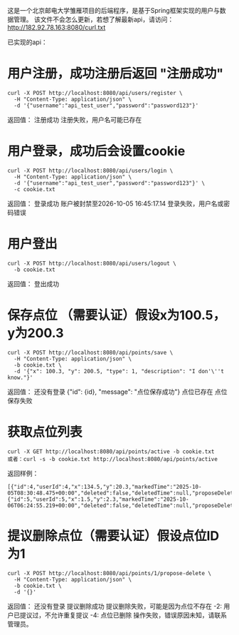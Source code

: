 这是一个北京邮电大学雏雁项目的后端程序，是基于Spring框架实现的用户与数据管理。
该文件不会怎么更新，若想了解最新api，请访问：http://182.92.78.163:8080/curl.txt

已实现的api：
# 用户注册，成功注册后返回 "注册成功"
```
curl -X POST http://localhost:8080/api/users/register \
  -H "Content-Type: application/json" \
  -d '{"username":"api_test_user","password":"password123"}'
```
返回值：
注册成功
注册失败，用户名可能已存在

# 用户登录，成功后会设置cookie
```
curl -X POST http://localhost:8080/api/users/login \
  -H "Content-Type: application/json" \
  -d '{"username":"api_test_user","password":"password123"}' \
  -c cookie.txt
```
返回值：
登录成功
账户被封禁至2026-10-05 16:45:17.14
登录失败，用户名或密码错误

# 用户登出
```
curl -X POST http://localhost:8080/api/users/logout \
  -b cookie.txt
```
返回值：
登出成功

# 保存点位 （需要认证）假设x为100.5，y为200.3
```
curl -X POST http://localhost:8080/api/points/save \
  -H "Content-Type: application/json" \
  -b cookie.txt \
  -d '{"x": 100.3, "y": 200.5, "type": 1, "description": "I don'\''t know."}'
```
返回值：
还没有登录
{"id": {id}, "message": "点位保存成功"}
点位已存在
点位保存失败


# 获取点位列表
```
curl -X GET http://localhost:8080/api/points/active -b cookie.txt
或者：curl -s -b cookie.txt http://localhost:8080/api/points/active
```
返回样例：
```
[{"id":4,"userId":4,"x":134.5,"y":20.3,"markedTime":"2025-10-05T08:30:48.475+00:00","deleted":false,"deletedTime":null,"proposeDelete":0},{"id":5,"userId":5,"x":1.5,"y":2.3,"markedTime":"2025-10-06T06:24:55.219+00:00","deleted":false,"deletedTime":null,"proposeDelete":0}]
```

# 提议删除点位（需要认证）假设点位ID为1
```
curl -X POST http://localhost:8080/api/points/1/propose-delete \
  -H "Content-Type: application/json" \
  -b cookie.txt \
  -d '{}'
```
返回值：
还没有登录
提议删除成功
提议删除失败，可能是因为点位不存在
-2: 用户已提议过，不允许重复提议
-4: 点位已删除
操作失败，错误原因未知，请联系管理员。
